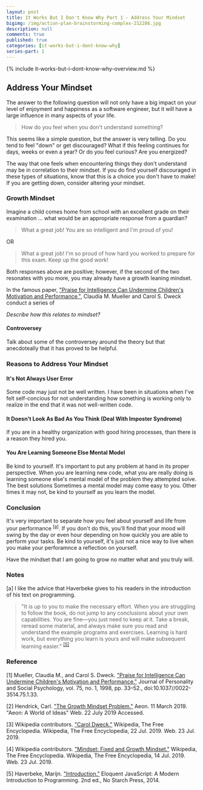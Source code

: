 ```yaml
---
layout: post
title: It Works But I Don't Know Why Part 1 - Address Your Mindset
bigimg: /img/action-plan-brainstorming-complex-212286.jpg
description: null
comments: true
published: true
categories: [it-works-but-i-dont-know-why]
series-part: 1
---
```


{% include it-works-but-i-dont-know-why-overview.md %}

## Address Your Mindset

The answer to the following question will not only have a big impact on your level of enjoyment and happiness as a software engineer, but it will have a large influence in many aspects of your life.

> How do you feel when you don't understand something?

This seems like a simple question, but the answer is very telling.  Do you tend to feel "down" or get discouraged?  What if this feeling continues for days, weeks or even a year?  Or do you feel curious?  Are you energized?

The way that one feels when encountering things they don't understand may be in correlation to their mindset.  If you do find yourself discouraged in these types of situations, know that this is a choice you don't have to make!  If you are getting down, consider altering your mindset.

### Growth Mindset
Imagine a child comes home from school with an excellent grade on their examination ... what would be an appropriate response from a guardian?

> What a great job!  You are so intelligent and I'm proud of you!

OR

> What a great job!  I'm so proud of how hard you worked to prepare for this exam.  Keep up the good work!

Both responses above are positive; however, if the second of the two resonates with you more, you may already have a growth leaning mindset.

In the famous paper, ["Praise for Intelligence Can Undermine Children's Motivation and Performance,"][growth-mindset-paper], Claudia M. Mueller and Carol S. Dweck conduct a series of 

_Describe how this relates to mindset?_


#### Controversey
Talk about some of the controversey around the theory but that anecdoteally that it has proved to be helpful.

### Reasons to Address Your Mindset

#### It's Not Always User Error
Some code may just not be well written.  I have been in situations when I've felt self-concious for not understanding how something is working only to realize in the end that it was not well-written code.

#### It Doesn't Look As Bad As You Think (Deal With Imposter Syndrome)
If you are in a healthy organization with good hiring processes, than there is a reason they hired you.

#### You Are Learning Someone Else Mental Model
Be kind to yourself.  It's important to put any problem at hand in its proper perspective.  When you are learning new code, what you are really doing is learning someone else's mental model of the problem they attempted solve.  The best solutions  Sometimes a mental model may come easy to you.  Other times it may not, be kind to yourself as you learn the model.

### Conclusion
It's very important to separate how you feel about yourself and life from your performance <sup>[[a]](#eloquent-javascript-note)</sup>.  If you don't do this, you'll find that your mood will swing by the day or even hour depending on how quickly you are able to perform your tasks.  Be kind to yourself, it's just not a nice way to live when you make your perforamnce a reflection on yourself.

Have the mindset that I am going to grow no matter what and you truly will.

### Notes
[<a name="eloquent-javascript-note">a</a>] I like the advice that Haverbeke gives to his readers in the introduction of his text on programming.
> "It is up to you to make the necessary effort. When you are struggling to follow the book, do not jump to any conclusions about your own capabilities. You are fine—you just need to keep at it. Take a break, reread some material, and always make sure you read and understand the example programs and exercises. Learning is hard work, but everything you learn is yours and will make subsequent learning easier." <sup>[[5]](#eloquent-javascript-quote)</sup>

### Reference
[<a name="growth-mindset-paper">1</a>] Mueller, Claudia M., and Carol S. Dweck. ["Praise for Intelligence Can Undermine Children's Motivation and Performance."][growth-mindset-paper] Journal of Personality and Social Psychology, vol. 75, no. 1, 1998, pp. 33–52., doi:10.1037//0022-3514.75.1.33.

[<a name="growth-mindset-problem">2</a>] Hendrick, Carl. ["The Growth Mindset Problem."][growth-mindset-problem] Aeon. 11 March 2019. "Aeon: A World of Ideas" Web. 22 July 2019 Accessed.

[<a name="growth-mindset-problem">3</a>] Wikipedia contributors. ["Carol Dweck."][carol-dweck-wikipedia] Wikipedia, The Free Encyclopedia. Wikipedia, The Free Encyclopedia, 22 Jul. 2019. Web. 23 Jul. 2019.

[<a name="fixed-and-growth-mindset-wikipedia">4</a>] Wikipedia contributors. ["Mindset: Fixed and Growth Mindset."][fixed-and-growth-mindset-wikipedia] Wikipedia, The Free Encyclopedia. Wikipedia, The Free Encyclopedia, 14 Jul. 2019. Web. 23 Jul. 2019.

[<a name="eloquent-javascript-quote">5</a>] Haverbeke, Marijn. ["Introduction."][eloquent-javascript-quote] Eloquent JavaScript: A Modern Introduction to Programming. 2nd ed., No Starch Press, 2014.

[growth-mindset-paper]: http://citeseerx.ist.psu.edu/viewdoc/download;jsessionid=A31638AF1453BD81DFF19E08321F396D?doi=10.1.1.477.4297&rep=rep1&type=pdf
[growth-mindset-problem]: https://aeon.co/essays/schools-love-the-idea-of-a-growth-mindset-but-does-it-work
[carol-dweck-wikipedia]:https://en.wikipedia.org/wiki/Carol_Dweck
[fixed-and-growth-mindset-wikipedia]: https://en.wikipedia.org/wiki/Mindset#Fixed_and_growth
[eloquent-javascript-quote]: https://eloquentjavascript.net/2nd_edition/00_intro.html#p_zXHEILSN8i

